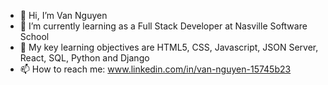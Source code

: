 - 👋 Hi, I’m Van Nguyen
- 👀 I’m currently learning as a Full Stack Developer at Nasville Software School
- 🌱 My key learning objectives are HTML5, CSS, Javascript, JSON Server, React, SQL, Python and Django
- 📫 How to reach me: www.linkedin.com/in/van-nguyen-15745b23
